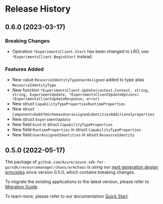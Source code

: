 # Release History

## 0.6.0 (2023-03-17)
### Breaking Changes

- Operation `*ExperimentsClient.Start` has been changed to LRO, use `*ExperimentsClient.BeginStart` instead.

### Features Added

- New value `ResourceIdentityTypeUserAssigned` added to type alias `ResourceIdentityType`
- New function `*ExperimentsClient.Update(context.Context, string, string, ExperimentUpdate, *ExperimentsClientUpdateOptions) (ExperimentsClientUpdateResponse, error)`
- New struct `CapabilityTypePropertiesRuntimeProperties`
- New struct `ComponentsEwb5TmSchemasUserassignedidentitiesAdditionalproperties`
- New struct `ExperimentUpdate`
- New field `Kind` in struct `CapabilityTypeProperties`
- New field `RuntimeProperties` in struct `CapabilityTypeProperties`
- New field `UserAssignedIdentities` in struct `ResourceIdentity`


## 0.5.0 (2022-05-17)

The package of `github.com/Azure/azure-sdk-for-go/sdk/resourcemanager/chaos/armchaos` is using our [next generation design principles](https://azure.github.io/azure-sdk/general_introduction.html) since version 0.5.0, which contains breaking changes.

To migrate the existing applications to the latest version, please refer to [Migration Guide](https://aka.ms/azsdk/go/mgmt/migration).

To learn more, please refer to our documentation [Quick Start](https://aka.ms/azsdk/go/mgmt).